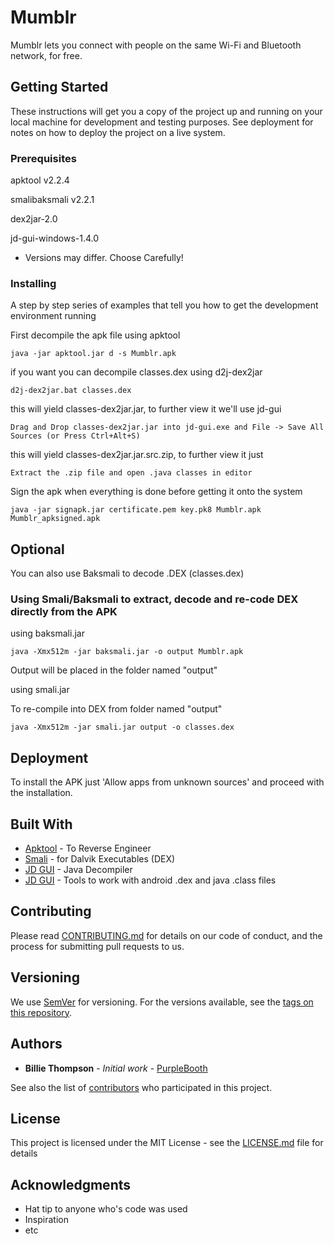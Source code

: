 # Mumblr

Mumblr lets you connect with people on the same Wi-Fi and Bluetooth network, for free.

## Getting Started

These instructions will get you a copy of the project up and running on your local machine for development and testing purposes. See deployment for notes on how to deploy the project on a live system.

### Prerequisites

apktool v2.2.4

smalibaksmali v2.2.1

dex2jar-2.0

jd-gui-windows-1.4.0

* Versions may differ. Choose Carefully!

### Installing

A step by step series of examples that tell you how to get the development environment running

First decompile the apk file using apktool

```
java -jar apktool.jar d -s Mumblr.apk
```

if you want you can decompile classes.dex using d2j-dex2jar

```
d2j-dex2jar.bat classes.dex
```

this will yield classes-dex2jar.jar, to further view it we'll use jd-gui

```
Drag and Drop classes-dex2jar.jar into jd-gui.exe and File -> Save All Sources (or Press Ctrl+Alt+S)
```

this will yield classes-dex2jar.jar.src.zip, to further view it just 

```
Extract the .zip file and open .java classes in editor
```

Sign the apk when everything is done before getting it onto the system

```
java -jar signapk.jar certificate.pem key.pk8 Mumblr.apk Mumblr_apksigned.apk
```
## Optional 

You can also use Baksmali to decode .DEX (classes.dex) 

### Using Smali/Baksmali to extract, decode and re-code DEX directly from the APK

using baksmali.jar

```
java -Xmx512m -jar baksmali.jar -o output Mumblr.apk
```

Output will be placed in the folder named "output"

using smali.jar

To re-compile into DEX from folder named "output"

```
java -Xmx512m -jar smali.jar output -o classes.dex
```

## Deployment

To install the APK just 'Allow apps from unknown sources' and proceed with the installation.

## Built With

* [Apktool](https://ibotpeaches.github.io/Apktool/) - To Reverse Engineer
* [Smali](https://github.com/JesusFreke/smali) - for Dalvik Executables (DEX)
* [JD GUI](http://jd.benow.ca/) - Java Decompiler
* [JD GUI](https://sourceforge.net/projects/dex2jar/) - Tools to work with android .dex and java .class files

## Contributing

Please read [CONTRIBUTING.md](https://gist.github.com/PurpleBooth/b24679402957c63ec426) for details on our code of conduct, and the process for submitting pull requests to us.

## Versioning

We use [SemVer](http://semver.org/) for versioning. For the versions available, see the [tags on this repository](https://github.com/your/project/tags). 

## Authors

* **Billie Thompson** - *Initial work* - [PurpleBooth](https://github.com/PurpleBooth)

See also the list of [contributors](https://github.com/your/project/contributors) who participated in this project.

## License

This project is licensed under the MIT License - see the [LICENSE.md](LICENSE.md) file for details

## Acknowledgments

* Hat tip to anyone who's code was used
* Inspiration
* etc

